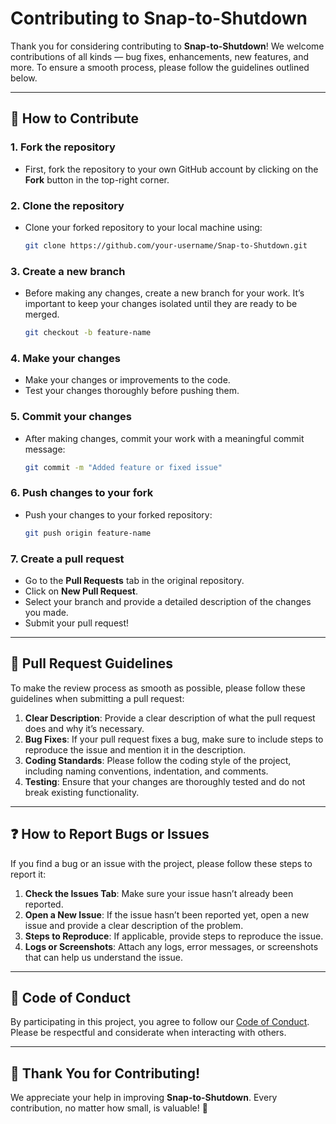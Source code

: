 # Contributing to **Snap-to-Shutdown**

Thank you for considering contributing to **Snap-to-Shutdown**! We welcome contributions of all kinds — bug fixes, enhancements, new features, and more. To ensure a smooth process, please follow the guidelines outlined below.

---

## 🚀 How to Contribute

### 1. **Fork the repository**
   - First, fork the repository to your own GitHub account by clicking on the **Fork** button in the top-right corner.

### 2. **Clone the repository**
   - Clone your forked repository to your local machine using:
     ```bash
     git clone https://github.com/your-username/Snap-to-Shutdown.git
     ```

### 3. **Create a new branch**
   - Before making any changes, create a new branch for your work. It’s important to keep your changes isolated until they are ready to be merged.
     ```bash
     git checkout -b feature-name
     ```

### 4. **Make your changes**
   - Make your changes or improvements to the code.
   - Test your changes thoroughly before pushing them.

### 5. **Commit your changes**
   - After making changes, commit your work with a meaningful commit message:
     ```bash
     git commit -m "Added feature or fixed issue"
     ```

### 6. **Push changes to your fork**
   - Push your changes to your forked repository:
     ```bash
     git push origin feature-name
     ```

### 7. **Create a pull request**
   - Go to the **Pull Requests** tab in the original repository.
   - Click on **New Pull Request**.
   - Select your branch and provide a detailed description of the changes you made.
   - Submit your pull request!

---

## 📝 Pull Request Guidelines

To make the review process as smooth as possible, please follow these guidelines when submitting a pull request:

1. **Clear Description**: Provide a clear description of what the pull request does and why it’s necessary.
2. **Bug Fixes**: If your pull request fixes a bug, make sure to include steps to reproduce the issue and mention it in the description.
3. **Coding Standards**: Please follow the coding style of the project, including naming conventions, indentation, and comments.
4. **Testing**: Ensure that your changes are thoroughly tested and do not break existing functionality.

---

## ❓ How to Report Bugs or Issues

If you find a bug or an issue with the project, please follow these steps to report it:

1. **Check the Issues Tab**: Make sure your issue hasn’t already been reported.
2. **Open a New Issue**: If the issue hasn’t been reported yet, open a new issue and provide a clear description of the problem.
3. **Steps to Reproduce**: If applicable, provide steps to reproduce the issue.
4. **Logs or Screenshots**: Attach any logs, error messages, or screenshots that can help us understand the issue.

---

## 📑 Code of Conduct

By participating in this project, you agree to follow our [Code of Conduct](link-to-code-of-conduct-if-any). Please be respectful and considerate when interacting with others.

---

## 🙏 Thank You for Contributing!

We appreciate your help in improving **Snap-to-Shutdown**. Every contribution, no matter how small, is valuable! 🚀
